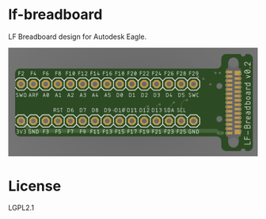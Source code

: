 # lf-breadboard

LF Breadboard design for Autodesk Eagle.

![image](./image.png)

# License

LGPL2.1



